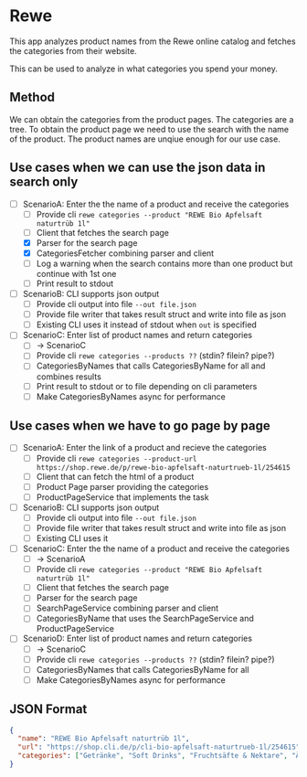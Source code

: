 # Rewe

This app analyzes product names from the Rewe online catalog and fetches the categories from their website.

This can be used to analyze in what categories you spend your money.

## Method

We can obtain the categories from the product pages. 
The categories are a tree. 
To obtain the product page we need to use the search with the name of the product.
The product names are unqiue enough for our use case.

## Use cases when we can use the json data in search only

- [ ] ScenarioA: Enter the the name of a product and receive the categories
    - [ ] Provide cli `rewe categories --product "REWE Bio Apfelsaft naturtrüb 1l"`
    - [ ] Client that fetches the search page
    - [X] Parser for the search page
    - [X] CategoriesFetcher combining parser and client
    - [ ] Log a warning when the search contains more than one product but continue with 1st one
    - [ ] Print result to stdout

- [ ] ScenarioB: CLI supports json output
    - [ ] Provide cli output into file `--out file.json`
    - [ ] Provide file writer that takes result  struct and write into file as json
    - [ ] Existing CLI uses it instead of stdout when `out` is specified
    
- [ ] ScenarioC: Enter list of product names and return categories
    - [ ] -> ScenarioC
    - [ ] Provide cli `rewe categories --products ??` (stdin? filein? pipe?)
    - [ ] CategoriesByNames that calls CategoriesByName for all and combines results
    - [ ] Print result to stdout or to file depending on cli parameters
    - [ ] Make CategoriesByNames async for performance

## Use cases when we have to go page by page

- [ ] ScenarioA: Enter the link of a product and recieve the categories
    - [ ] Provide cli `rewe categories --product-url https://shop.rewe.de/p/rewe-bio-apfelsaft-naturtrueb-1l/254615`
    - [ ] Client that can fetch the html of a product
    - [ ] Product Page parser providing the categories
    - [ ] ProductPageService that implements the task

- [ ] ScenarioB: CLI supports json output
    - [ ] Provide cli output into file `--out file.json`
    - [ ] Provide file writer that takes result  struct and write into file as json
    - [ ] Existing CLI uses it

- [ ] ScenarioC: Enter the the name of a product and receive the categories
    - [ ] -> ScenarioA
    - [ ] Provide cli `rewe categories --product "REWE Bio Apfelsaft naturtrüb 1l"`
    - [ ] Client that fetches the search page
    - [ ] Parser for the search page
    - [ ] SearchPageService combining parser and client
    - [ ] CategoriesByName that uses the SearchPageService and ProductPageService
    
- [ ] ScenarioD: Enter list of product names and return categories
    - [ ] -> ScenarioC
    - [ ] Provide cli `rewe categories --products ??` (stdin? filein? pipe?)
    - [ ] CategoriesByNames that calls CategoriesByName for all
    - [ ] Make CategoriesByNames async for performance
    
## JSON Format

```json
{
  "name": "REWE Bio Apfelsaft naturtrüb 1l",
  "url": "https://shop.cli.de/p/cli-bio-apfelsaft-naturtrueb-1l/254615",
  "categories": ["Getränke", "Soft Drinks", "Fruchtsäfte & Nektare", "Äpfel"]
}
```
